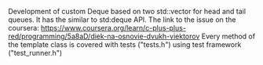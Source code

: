 Development of custom Deque based on two std::vector for head and tail queues.
It has the similar to std:deque API.
The link to the issue on the coursera:  https://www.coursera.org/learn/c-plus-plus-red/programming/5a8aD/diek-na-osnovie-dvukh-viektorov
Every method of the template class is covered with tests ("tests.h") using test framework ("test_runner.h")

